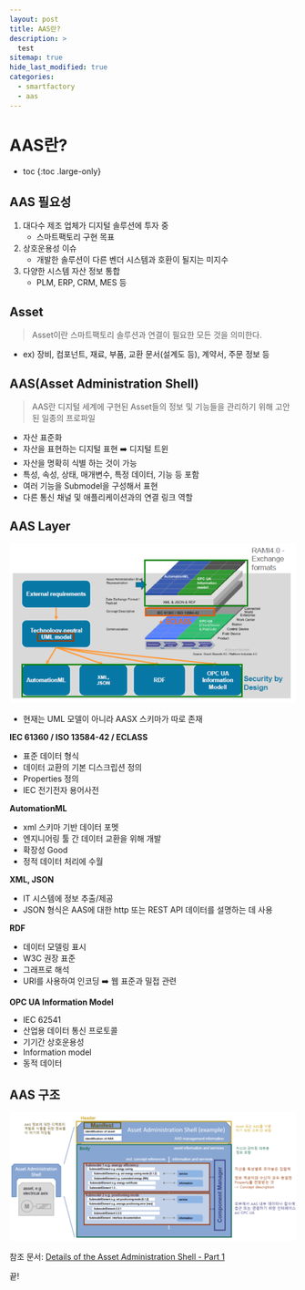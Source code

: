 ```yaml
---
layout: post
title: AAS란?
description: >
  test
sitemap: true
hide_last_modified: true
categories:
  - smartfactory
  - aas
---
```


# AAS란?

- toc
{:toc .large-only}

## AAS 필요성

1. 대다수 제조 업체가 디지털 솔루션에 투자 중
   - 스마트팩토리 구현 목표
2. 상호운용성 이슈
   - 개발한 솔루션이 다른 벤더 시스템과 호환이 될지는 미지수
3. 다양한 시스템 자산 정보 통합
   - PLM, ERP, CRM, MES 등 

## Asset

> Asset이란 스마트팩토리 솔루션과 연결이 필요한 모든 것을 의미한다.

- ex) 장비, 컴포넌트, 재료, 부품, 교환 문서(설계도 등), 계약서, 주문 정보 등

## AAS(Asset Administration Shell)

> AAS란 디지털 세계에 구현된 Asset들의 정보 및 기능들을 관리하기 위해 고안된 일종의 프로파일

- 자산 표준화
- 자산을 표현하는 디지털 표현 ➡️ 디지털 트윈
- 자산을 명확히 식별 하는 것이 가능
- 특성, 속성, 상태, 매개변수, 특정 데이터, 기능 등 포함
- 여러 기능을 Submodel을 구성해서 표현
- 다른 통신 채널 및 애플리케이션과의 연결 링크 역할

## AAS Layer

![그림1](/assets/img/aas/aas_layer.png)

- 현재는 UML 모델이 아니라 AASX 스키마가 따로 존재

**IEC 61360 / ISO 13584-42 / ECLASS**

- 표준 데이터 형식
- 데이터 교환의 기본 디스크립션 정의
- Properties 정의
- IEC 전기전자 용어사전

**AutomationML**

- xml 스키마 기반 데이터 포멧
- 엔지니어링 툴 간 데이터 교환을 위해 개발
- 확장성 Good
- 정적 데이터 처리에 수월

**XML, JSON**

- IT 시스템에 정보 추출/제공
- JSON 형식은 AAS에 대한 http 또는 REST API 데이터를 설명하는 데 사용

**RDF**

- 데이터 모델링 표시
- W3C 권장 표준
- 그래프로 해석
- URI를 사용하여 인코딩 ➡️ 웹 표준과 밀접 관련

**OPC UA Information Model**

- IEC 62541
- 산업용 데이터 통신 프로토콜
- 기기간 상호운용성
- Information model
- 동적 데이터

## AAS 구조

![그림2](/assets/img/aas/aas_structure.png)

참조 문서: [Details of the Asset Administration Shell - Part 1](https://www.plattform-i40.de/IP/Redaktion/EN/Downloads/Publikation/Details_of_the_Asset_Administration_Shell_Part1_V3.html)

끝!
